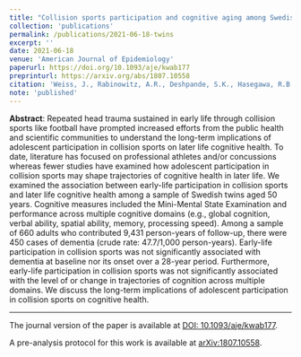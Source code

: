 ```yaml
---
title: "Collision sports participation and cognitive aging among Swedish twins"
collection: 'publications'
permalink: /publications/2021-06-18-twins
excerpt: ''
date: 2021-06-18
venue: 'American Journal of Epidemiology'
paperurl: https://doi.org/10.1093/aje/kwab177
preprinturl: https://arxiv.org/abs/1807.10558
citation: 'Weiss, J., Rabinowitz, A.R., Deshpande, S.K., Hasegawa, R.B., and Small, D.S. (2021). &quot;Participation in collision sports and cognitive aging among Swedish Twins.&quot; <i>American Journal of Epidemiology</i>. 190(12):2604--2611.'
note: 'published'
---
```

<b>Abstract</b>:
Repeated head trauma sustained in early life through collision sports like football have prompted increased efforts from the public health and scientific communities to understand the long-term implications of adolescent participation in collision sports on later life cognitive health. 
To date, literature has focused on professional athletes and/or concussions whereas fewer studies have examined how adolescent participation in collision sports may shape trajectories of cognitive health in later life. 
We examined the association between early-life participation in collision sports and later life cognitive health among a sample of Swedish twins aged 50 years. 
Cognitive measures included the Mini-Mental State Examination and performance across multiple cognitive domains (e.g., global cognition, verbal ability, spatial ability, memory, processing speed). 
Among a sample of 660 adults who contributed 9,431 person-years of follow-up, there were 450 cases of dementia (crude rate: 47.7/1,000 person-years). 
Early-life participation in collision sports was not significantly associated with dementia at baseline nor its onset over a 28-year period. 
Furthermore, early-life participation in collision sports was not significantly associated with the level of or change in trajectories of cognition across multiple domains. 
We discuss the long-term implications of adolescent participation in collision sports on cognitive health.

---

The journal version of the paper is available at [DOI: 10.1093/aje/kwab177](https://doi.org/10.1093/aje/kwab177).

A pre-analysis protocol for this work is available at [arXiv:1807.10558](https://arxiv.org/abs/1807.10558).

